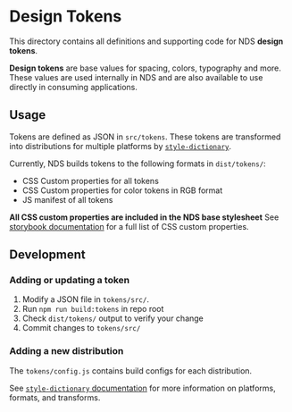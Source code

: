 # Design Tokens

This directory contains all definitions and supporting code for NDS **design tokens**.

**Design tokens** are base values for spacing, colors, typography and more. These values
are used internally in NDS and are also available to use directly in consuming applications.

## Usage

Tokens are defined as JSON in `src/tokens`. These tokens are transformed into
distributions for multiple platforms by [`style-dictionary`](https://amzn.github.io/style-dictionary).

Currently, NDS builds tokens to the following formats in `dist/tokens/`:
- CSS Custom properties for all tokens
- CSS Custom properties for color tokens in RGB format
- JS manifest of all tokens

**All CSS custom properties are included in the NDS base stylesheet**
See [storybook documentation](https://master--60620d422ffdf100216415b2.chromatic.com/?path=/story/design-tokens-color--base)
for a full list of CSS custom properties.

## Development

### Adding or updating a token

1. Modify a JSON file in `tokens/src/`.
2. Run `npm run build:tokens` in repo root
3. Check `dist/tokens/` output to verify your change
4. Commit changes to `tokens/src/`

### Adding a new distribution

The `tokens/config.js` contains build configs for each distribution.

See [`style-dictionary` documentation](https://amzn.github.io/style-dictionary)
for more information on platforms, formats, and transforms.
